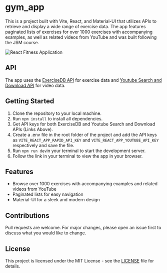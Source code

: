 # gym_app
This is a project built with Vite, React, and Material-UI that utilizes APIs to retrieve and display a wide range of exercise data. The app features paginated lists of exercises for over 1000 exercises with accompanying examples, as well as related videos from YouTube and was built following the JSM course.

![React Fitness Application](https://i.ibb.co/Yt9spGc/image.png)


## API
The app uses the [ExerciseDB API](https://rapidapi.com/justin-WFnsXH_t6/api/exercisedb) for exercise data and [ Youtube Search and Download API](https://rapidapi.com/h0p3rwe/api/youtube-search-and-download) for video data.

## Getting Started

1. Clone the repository to your local machine.
2. Run `npm install`  to install all dependencies.
3. Get API keys for both ExerciseDB and Youtube Search and Download APIs (Links Above).
4. Create a .env file in the root folder of the project and add the API keys as `VITE_REACT_APP_RAPID_API_KEY` and `VITE_REACT_APP_YOUTUBE_API_KEY` respectively and save the file.
5. Run `npm run dev`in your terminal to start the development server.
6. Follow the link in your terminal to view the app in your browser.

## Features
- Browse over 1000 exercises with accompanying examples and related videos from YouTube
- Paginated lists for easy navigation
- Material-UI for a sleek and modern design


## Contributions

Pull requests are welcome. For major changes, please open an issue first to discuss what you would like to change.

## License

This project is licensed under the MIT License - see the [LICENSE](LICENSE) file for details.

